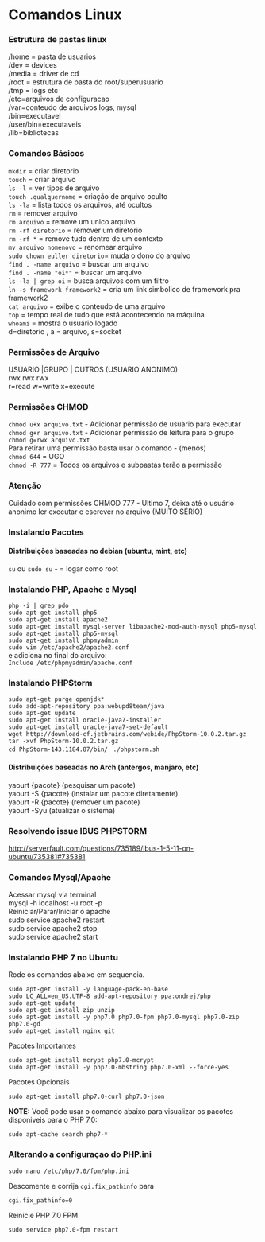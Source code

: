 # Comandos Linux

### Estrutura de pastas linux

/home = pasta de usuarios  
/dev = devices  
/media = driver de cd  
/root = estrutura de pasta do root/superusuario  
/tmp = logs etc  
/etc=arquivos de configuracao  
/var=conteudo de arquivos logs, mysql  
/bin=executavel  
/user/bin=executaveis  
/lib=bibliotecas  

### Comandos Básicos

`mkdir` = criar diretorio  
`touch` = criar arquivo  
`ls -l` = ver tipos de arquivo  
`touch .qualquernome` = criação de arquivo oculto  
`ls -la` = lista todos os arquivos, até ocultos  
`rm` = remover arquivo   
`rm arquivo`  = remove um unico arquivo  
`rm -rf diretorio` = remover um diretorio  
`rm -rf *` = remove tudo dentro de um contexto  
`mv arquivo nomenovo` = renomear arquivo  
`sudo chown euller diretorio`= muda o dono do arquivo  
`find . -name arquivo` = buscar um arquivo  
`find . -name "oi*"` = buscar um arquivo  
`ls -la | grep oi` = busca arquivos com um filtro  
`ln -s framework framework2` = cria um link simbolico de framework pra framework2  
`cat arquivo` = exibe o conteudo de uma arquivo  
`top` = tempo real de tudo que está acontecendo na máquina  
`whoami` = mostra o usuário logado  
d=diretorio , a = arquivo, s=socket  

### Permissões de Arquivo

USUARIO  |GRUPO  | OUTROS (USUARIO ANONIMO)  
rwx        rwx     rwx  
r=read w=write x=execute  

### Permissões CHMOD

`chmod u+x arquivo.txt` - Adicionar permissão de usuario para executar  
`chmod g+r arquivo.txt` - Adicionar permissão de leitura para o grupo  
`chmod g=rwx arquivo.txt`  
Para retirar uma permissão basta usar o comando - (menos)                       
`chmod 644` = UGO  
`chmod -R 777` = Todos os arquivos e subpastas terão a permissão  

### Atenção 

Cuidado com permissões CHMOD 777 - Ultimo 7, deixa até o usuário anonimo ler executar e escrever no arquivo (MUITO SÉRIO)  

### Instalando Pacotes

#### Distribuições baseadas no debian (ubuntu, mint, etc)

`su` ou `sudo su` - = logar como root    

### Instalando PHP, Apache e Mysql  
`php -i | grep pdo`  
`sudo apt-get install php5`  
`sudo apt-get install apache2`  
`sudo apt-get install mysql-server libapache2-mod-auth-mysql php5-mysql`  
`sudo apt-get install php5-mysql`  
`sudo apt-get install phpmyadmin`  
`sudo vim /etc/apache2/apache2.conf`  
e adiciona no final do arquivo:  
`Include /etc/phpmyadmin/apache.conf`  

### Instalando PHPStorm

`sudo apt-get purge openjdk*`  
`sudo add-apt-repository ppa:webupd8team/java`  
`sudo apt-get update`  
`sudo apt-get install oracle-java7-installer`  
`sudo apt-get install oracle-java7-set-default`  
`wget http://download-cf.jetbrains.com/webide/PhpStorm-10.0.2.tar.gz`  
`tar -xvf PhpStorm-10.0.2.tar.gz`  
`cd PhpStorm-143.1184.87/bin/ ` 
`./phpstorm.sh`  

#### Distribuições baseadas no Arch (antergos, manjaro, etc)

yaourt {pacote} (pesquisar um pacote)  
yaourt -S {pacote} (instalar um pacote diretamente)  
yaourt -R {pacote} (remover um pacote)  
yaourt -Syu (atualizar o sistema)

### Resolvendo issue IBUS PHPSTORM 

http://serverfault.com/questions/735189/ibus-1-5-11-on-ubuntu/735381#735381

### Comandos Mysql/Apache

Acessar mysql via terminal  
mysql -h localhost -u root -p  
Reiniciar/Parar/Iniciar o apache  
sudo service apache2 restart  
sudo service apache2 stop  
sudo service apache2 start  

### Instalando PHP 7 no Ubuntu
Rode os comandos abaixo em sequencia. 
```
sudo apt-get install -y language-pack-en-base
sudo LC_ALL=en_US.UTF-8 add-apt-repository ppa:ondrej/php
sudo apt-get update
sudo apt-get install zip unzip
sudo apt-get install -y php7.0 php7.0-fpm php7.0-mysql php7.0-zip php7.0-gd
sudo apt-get install nginx git
```

Pacotes Importantes
```
sudo apt-get install mcrypt php7.0-mcrypt
sudo apt-get install -y php7.0-mbstring php7.0-xml --force-yes
```

Pacotes Opcionais
```
sudo apt-get install php7.0-curl php7.0-json
```

**NOTE:** Você pode usar o comando abaixo para visualizar os pacotes disponiveis para o PHP 7.0: 
```
sudo apt-cache search php7-*
```
### Alterando a configuraçao do PHP.ini
```
sudo nano /etc/php/7.0/fpm/php.ini
```
Descomente e corrija `cgi.fix_pathinfo` para 
```
cgi.fix_pathinfo=0
```
Reinicie PHP 7.0 FPM 
```
sudo service php7.0-fpm restart
```
